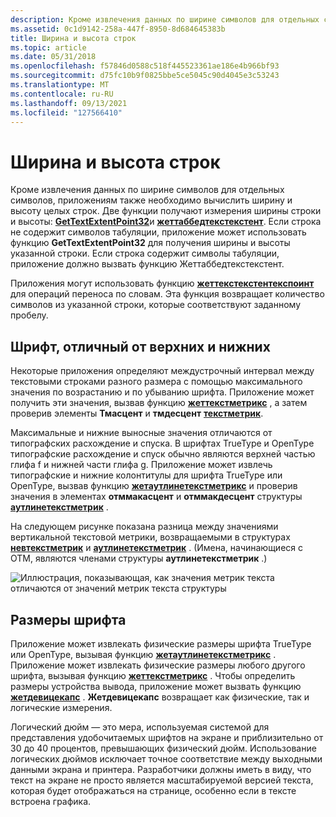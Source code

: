 ```yaml
---
description: Кроме извлечения данных по ширине символов для отдельных символов, приложениям также необходимо вычислить ширину и высоту целых строк.
ms.assetid: 0c1d9142-258a-447f-8950-8d684645383b
title: Ширина и высота строк
ms.topic: article
ms.date: 05/31/2018
ms.openlocfilehash: f57846d0588c518f445523361ae186e4b966bf93
ms.sourcegitcommit: d75fc10b9f0825bbe5ce5045c90d4045e3c53243
ms.translationtype: MT
ms.contentlocale: ru-RU
ms.lasthandoff: 09/13/2021
ms.locfileid: "127566410"
---
```

# <a name="string-widths-and-heights"></a>Ширина и высота строк

Кроме извлечения данных по ширине символов для отдельных символов, приложениям также необходимо вычислить ширину и высоту целых строк. Две функции получают измерения ширины строки и высоты: [**GetTextExtentPoint32**](/windows/desktop/api/Wingdi/nf-wingdi-gettextextentpoint32a)и [**жеттаббедтекстекстент**](/windows/desktop/api/Winuser/nf-winuser-gettabbedtextextenta). Если строка не содержит символов табуляции, приложение может использовать функцию **GetTextExtentPoint32** для получения ширины и высоты указанной строки. Если строка содержит символы табуляции, приложение должно вызвать функцию Жеттаббедтекстекстент.

Приложения могут использовать функцию [**жеттекстекстентекспоинт**](/windows/desktop/api/Wingdi/nf-wingdi-gettextextentexpointa) для операций переноса по словам. Эта функция возвращает количество символов из указанной строки, которые соответствуют заданному пробелу.

## <a name="font-ascenders-and-descenders"></a>Шрифт, отличный от верхних и нижних

Некоторые приложения определяют междустрочный интервал между текстовыми строками разного размера с помощью максимального значения по возрастанию и по убыванию шрифта. Приложение может получить эти значения, вызвав функцию [**жеттекстметрикс**](/windows/desktop/api/Wingdi/nf-wingdi-gettextmetrics) , а затем проверив элементы **Тмасцент** и **тмдесцент** [**текстметрик**](/windows/win32/api/wingdi/ns-wingdi-textmetrica).

Максимальные и нижние выносные значения отличаются от типографских расхождение и спуска. В шрифтах TrueType и OpenType типографские расхождение и спуск обычно являются верхней частью глифа f и нижней части глифа g. Приложение может извлечь типографские и нижние колонтитулы для шрифта TrueType или OpenType, вызвав функцию [**жетаутлинетекстметрикс**](/windows/desktop/api/Wingdi/nf-wingdi-getoutlinetextmetricsa) и проверив значения в элементах **отммакасцент** и **отммакдесцент** структуры [**аутлинетекстметрик**](/windows/desktop/api/Wingdi/ns-wingdi-outlinetextmetrica) .

На следующем рисунке показана разница между значениями вертикальной текстовой метрики, возвращаемыми в структурах [**невтекстметрик**](/windows/win32/api/wingdi/ns-wingdi-newtextmetrica) и [**аутлинетекстметрик**](/windows/win32/api/wingdi/ns-wingdi-outlinetextmetrica) . (Имена, начинающиеся с ОТМ, являются членами структуры **аутлинетекстметрик** .)

![Иллюстрация, показывающая, как значения метрик текста отличаются от значений метрик текста структуры](images/csftx-03.png)

## <a name="font-dimensions"></a>Размеры шрифта

Приложение может извлекать физические размеры шрифта TrueType или OpenType, вызывая функцию [**жетаутлинетекстметрикс**](/windows/desktop/api/Wingdi/nf-wingdi-getoutlinetextmetricsa) . Приложение может извлекать физические размеры любого другого шрифта, вызывая функцию [**жеттекстметрикс**](/windows/desktop/api/Wingdi/nf-wingdi-gettextmetrics) . Чтобы определить размеры устройства вывода, приложение может вызвать функцию [**жетдевицекапс**](/windows/desktop/api/Wingdi/nf-wingdi-getdevicecaps) . **Жетдевицекапс** возвращает как физические, так и логические измерения.

Логический дюйм — это мера, используемая системой для представления удобочитаемых шрифтов на экране и приблизительно от 30 до 40 процентов, превышающих физический дюйм. Использование логических дюймов исключает точное соответствие между выходными данными экрана и принтера. Разработчики должны иметь в виду, что текст на экране не просто является масштабируемой версией текста, которая будет отображаться на странице, особенно если в тексте встроена графика.

 

 
